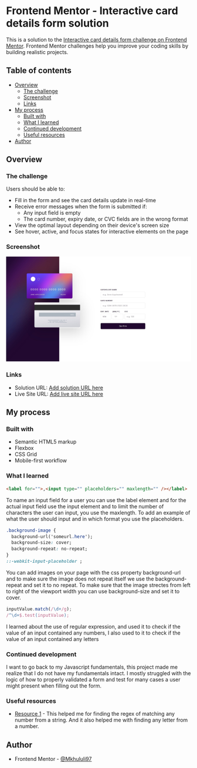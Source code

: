 # Frontend Mentor - Interactive card details form solution

This is a solution to the [Interactive card details form challenge on Frontend Mentor](https://www.frontendmentor.io/challenges/interactive-card-details-form-XpS8cKZDWw). Frontend Mentor challenges help you improve your coding skills by building realistic projects.

## Table of contents

- [Overview](#overview)
  - [The challenge](#the-challenge)
  - [Screenshot](#screenshot)
  - [Links](#links)
- [My process](#my-process)
  - [Built with](#built-with)
  - [What I learned](#what-i-learned)
  - [Continued development](#continued-development)
  - [Useful resources](#useful-resources)
- [Author](#author)

## Overview

### The challenge

Users should be able to:

- Fill in the form and see the card details update in real-time
- Receive error messages when the form is submitted if:
  - Any input field is empty
  - The card number, expiry date, or CVC fields are in the wrong format
- View the optimal layout depending on their device's screen size
- See hover, active, and focus states for interactive elements on the page

### Screenshot

![](design/Screenshot.jpg)

### Links

- Solution URL: [Add solution URL here](https://your-solution-url.com)
- Live Site URL: [Add live site URL here](https://your-live-site-url.com)

## My process

### Built with

- Semantic HTML5 markup
- Flexbox
- CSS Grid
- Mobile-first workflow

### What I learned

```html
<label for="">,<input type="" placeholders="" maxlength="" /></label>
```

To name an input field for a user you can use the label element
and for the actual input field use the input element and to
limit the number of characters the user can input, you use the
maxlength. To add an example of what the user should input and
in which format you use the placeholders.

```css
.background-image {
  background-url('someurl.here');
  background-size: cover;
  background-repeat: no-repeat;
}
::-webkit-input-placeholder ;
```

You can add images on your page with the css property background-url
and to make sure the image does not repeat itself we use the background-repeat
and set it to no repeat.
To make sure that the image strectes from left to right of the viewport width
you can use background-size and set it to cover.

```js
inputValue.match(/\d+/g);
/^\d+$.test(inputValue);
```

I learned about the use of regular expression, and used it to check if the value of an input contained any numbers, I also used to it to check if the value of an input contained any letters

### Continued development

I want to go back to my Javascript fundamentals, this project made me realize that I do not have my fundamentals intact. I mostly struggled with the logic of how to properly validated a
form and test for many cases a user might present when filling
out the form.

### Useful resources

- [Resource 1](https://www.codegrepper.com) - This helped me for finding the regex of matching any number from a string. And it also helped me with finding any letter from a number.

## Author

- Frontend Mentor - [@Mkhululi97](https://www.frontendmentor.io/profile/Mkhululi97)

